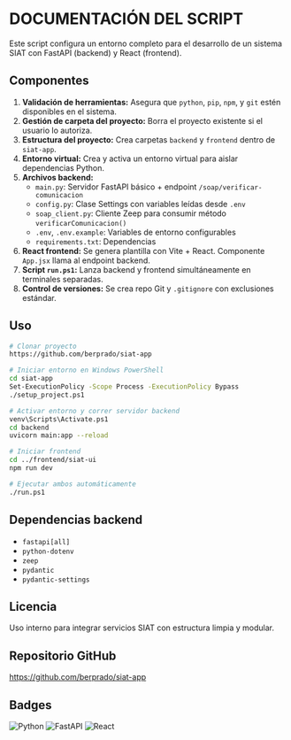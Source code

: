 DOCUMENTACIÓN DEL SCRIPT
=========================

Este script configura un entorno completo para el desarrollo de un sistema SIAT con FastAPI (backend) y React (frontend).

Componentes
------------

1. **Validación de herramientas:** Asegura que `python`, `pip`, `npm`, y `git` estén disponibles en el sistema.
2. **Gestión de carpeta del proyecto:** Borra el proyecto existente si el usuario lo autoriza.
3. **Estructura del proyecto:** Crea carpetas `backend` y `frontend` dentro de `siat-app`.
4. **Entorno virtual:** Crea y activa un entorno virtual para aislar dependencias Python.
5. **Archivos backend:**
   - `main.py`: Servidor FastAPI básico + endpoint `/soap/verificar-comunicacion`
   - `config.py`: Clase Settings con variables leídas desde `.env`
   - `soap_client.py`: Cliente Zeep para consumir método `verificarComunicacion()`
   - `.env`, `.env.example`: Variables de entorno configurables
   - `requirements.txt`: Dependencias
6. **React frontend:** Se genera plantilla con Vite + React. Componente `App.jsx` llama al endpoint backend.
7. **Script `run.ps1`:** Lanza backend y frontend simultáneamente en terminales separadas.
8. **Control de versiones:** Se crea repo Git y `.gitignore` con exclusiones estándar.

Uso
----

```bash
# Clonar proyecto
https://github.com/berprado/siat-app

# Iniciar entorno en Windows PowerShell
cd siat-app
Set-ExecutionPolicy -Scope Process -ExecutionPolicy Bypass
./setup_project.ps1

# Activar entorno y correr servidor backend
venv\Scripts\Activate.ps1
cd backend
uvicorn main:app --reload

# Iniciar frontend
cd ../frontend/siat-ui
npm run dev

# Ejecutar ambos automáticamente
./run.ps1
```

Dependencias backend
---------------------

- `fastapi[all]`
- `python-dotenv`
- `zeep`
- `pydantic`
- `pydantic-settings`

Licencia
---------

Uso interno para integrar servicios SIAT con estructura limpia y modular.

Repositorio GitHub
-------------------

<https://github.com/berprado/siat-app>

Badges
-------

![Python](https://img.shields.io/badge/python-3.12-blue)
![FastAPI](https://img.shields.io/badge/fastapi-uvicorn-green)
![React](https://img.shields.io/badge/react-frontend-blue)
